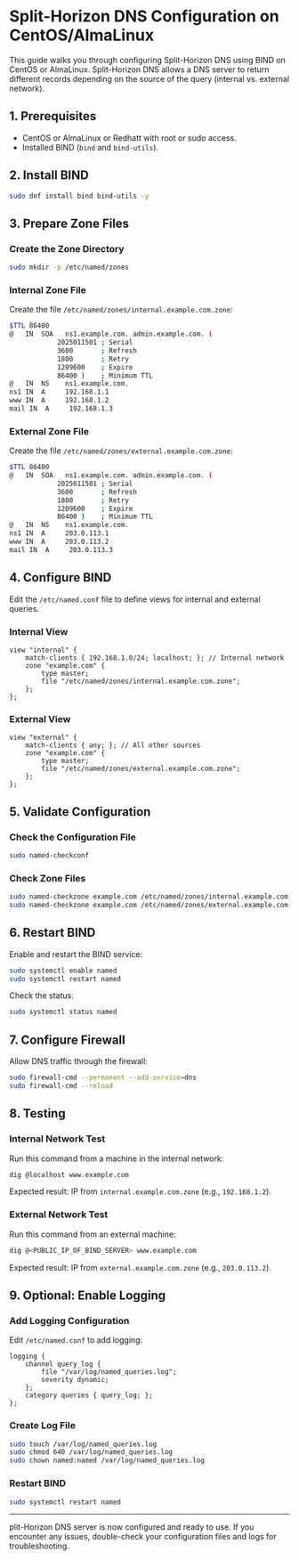 # Split-Horizon DNS Configuration on CentOS/AlmaLinux

This guide walks you through configuring Split-Horizon DNS using BIND on CentOS or AlmaLinux. Split-Horizon DNS allows a DNS server to return different records depending on the source of the query (internal vs. external network).

## **1. Prerequisites**
- CentOS or AlmaLinux or Redhatt with root or sudo access.
- Installed BIND (`bind` and `bind-utils`).

## **2. Install BIND**
```bash
sudo dnf install bind bind-utils -y
```

## **3. Prepare Zone Files**

### Create the Zone Directory
```bash
sudo mkdir -p /etc/named/zones
```

### Internal Zone File
Create the file `/etc/named/zones/internal.example.com.zone`:
```bash
$TTL 86400
@   IN  SOA   ns1.example.com. admin.example.com. (
            2025011501 ; Serial
            3600       ; Refresh
            1800       ; Retry
            1209600    ; Expire
            86400 )    ; Minimum TTL
@   IN  NS    ns1.example.com.
ns1 IN  A     192.168.1.1
www IN  A     192.168.1.2
mail IN  A     192.168.1.3
```

### External Zone File
Create the file `/etc/named/zones/external.example.com.zone`:
```bash
$TTL 86400
@   IN  SOA   ns1.example.com. admin.example.com. (
            2025011501 ; Serial
            3600       ; Refresh
            1800       ; Retry
            1209600    ; Expire
            86400 )    ; Minimum TTL
@   IN  NS    ns1.example.com.
ns1 IN  A     203.0.113.1
www IN  A     203.0.113.2
mail IN  A     203.0.113.3
```

## **4. Configure BIND**
Edit the `/etc/named.conf` file to define views for internal and external queries.

### Internal View
```plaintext
view "internal" {
    match-clients { 192.168.1.0/24; localhost; }; // Internal network
    zone "example.com" {
        type master;
        file "/etc/named/zones/internal.example.com.zone";
    };
};
```

### External View
```plaintext
view "external" {
    match-clients { any; }; // All other sources
    zone "example.com" {
        type master;
        file "/etc/named/zones/external.example.com.zone";
    };
};
```

## **5. Validate Configuration**

### Check the Configuration File
```bash
sudo named-checkconf
```

### Check Zone Files
```bash
sudo named-checkzone example.com /etc/named/zones/internal.example.com.zone
sudo named-checkzone example.com /etc/named/zones/external.example.com.zone
```

## **6. Restart BIND**
Enable and restart the BIND service:
```bash
sudo systemctl enable named
sudo systemctl restart named
```
Check the status:
```bash
sudo systemctl status named
```

## **7. Configure Firewall**
Allow DNS traffic through the firewall:
```bash
sudo firewall-cmd --permanent --add-service=dns
sudo firewall-cmd --reload
```

## **8. Testing**

### Internal Network Test
Run this command from a machine in the internal network:
```bash
dig @localhost www.example.com
```
Expected result: IP from `internal.example.com.zone` (e.g., `192.168.1.2`).

### External Network Test
Run this command from an external machine:
```bash
dig @<PUBLIC_IP_OF_BIND_SERVER> www.example.com
```
Expected result: IP from `external.example.com.zone` (e.g., `203.0.113.2`).

## **9. Optional: Enable Logging**

### Add Logging Configuration
Edit `/etc/named.conf` to add logging:
```plaintext
logging {
    channel query_log {
        file "/var/log/named_queries.log";
        severity dynamic;
    };
    category queries { query_log; };
};
```

### Create Log File
```bash
sudo touch /var/log/named_queries.log
sudo chmod 640 /var/log/named_queries.log
sudo chown named:named /var/log/named_queries.log
```

### Restart BIND
```bash
sudo systemctl restart named
```

---

 plit-Horizon DNS server is now configured and ready to use. If you encounter any issues, double-check your configuration files and logs for troubleshooting.
